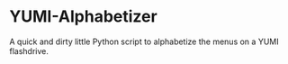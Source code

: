 YUMI-Alphabetizer
=================

A quick and dirty little Python script to alphabetize the menus on a YUMI flashdrive.

